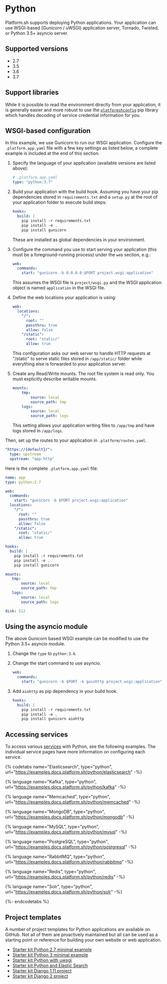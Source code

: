 # Python

Platform.sh supports deploying Python applications. Your application can use WSGI-based (Gunicorn / uWSGI) application server, Tornado, Twisted, or Python 3.5+ asyncio server.

## Supported versions

* 2.7
* 3.5
* 3.6
* 3.7

## Support libraries

While it is possible to read the environment directly from your application, it is generally easier and more robust to use the [`platformshconfig`](https://github.com/platformsh/config-reader-python) pip library which handles decoding of service credential information for you.

## WSGI-based configuration

In this example, we use Gunicorn to run our WSGI application.  Configure the `.platform.app.yaml` file with a few key settings as listed below, a complete example is included at the end of this section.

1. Specify the language of your application (available versions are listed above):

   ```yaml
   # .platform.app.yaml
   type: "python:3.7"
   ```

2. Build your application with the build hook. Assuming you have your pip dependencies stored in `requirements.txt` and a `setup.py` at the root of your application folder to execute build steps:

   ```yaml
   hooks:
     build: |
       pip install -r requirements.txt
       pip install -e .
       pip install gunicorn
   ```

   These are installed as global dependencies in your environment.

3. Configure the command you use to start serving your application (this must be a foreground-running process) under the `web` section, e.g.:

   ```yaml
   web:
     commands:
       start: "gunicorn -b 0.0.0.0:$PORT project.wsgi:application"
   ```

   This assumes the WSGI file is `project/wsgi.py` and the WSGI application object is named `application` in the WSGI file.

4. Define the web locations your application is using:

   ```yaml
   web:
     locations:
       "/":
         root: ""
         passthru: true
         allow: false
       "/static":
         root: "static/"
         allow: true
   ```

   This configuration asks our web server to handle HTTP requests at "/static" to serve static files stored in `/app/static/` folder while everything else is forwarded to your application server.

5. Create any Read/Write mounts. The root file system is read only.  You must explicitly describe writable mounts.

   ```yaml
   mounts:
       tmp:
           source: local
           source_path: tmp
       logs:
           source: local
           source_path: logs
   ```

   This setting allows your application writing files to `/app/tmp` and have logs stored in `/app/logs`.

Then, set up the routes to your application in `.platform/routes.yaml`.

   ```yaml
   "https://{default}/":
     type: upstream
     upstream: "app:http"
   ```

Here is the complete `.platform.app.yaml` file:

```yaml
name: app
type: python:2.7

web:
  commands:
    start: "gunicorn -b $PORT project.wsgi:application"
  locations:
    "/":
      root: ""
      passthru: true
      allow: false
    "/static":
      root: "static/"
      allow: true

hooks:
  build: |
    pip install -r requirements.txt
    pip install -e .
    pip install gunicorn

mounts:
   tmp:
       source: local
       source_path: tmp
   logs:
       source: local
       source_path: logs

disk: 512
```

## Using the asyncio module

The above Gunicorn based WSGI example can be modified to use the Python 3.5+ asyncio module.

1. Change the `type` to `python:3.6`.
2. Change the start command to use asyncio.

   ```yaml
   web:
     commands:
       start: "gunicorn -b $PORT -k gaiohttp project.wsgi:application"
   ```

3. Add `aiohttp` as pip dependency in your build hook.

   ```yaml
   hooks:
     build: |
       pip install -r requirements.txt
       pip install -e .
       pip install gunicorn aiohttp
   ```

## Accessing services

To access various [services](/configuration/services.md) with Python, see the following examples.  The individual service pages have more information on configuring each service.

{% codetabs name="Elasticsearch", type="python", url="https://examples.docs.platform.sh/python/elasticsearch" -%}

{% language name="Kafka", type="python", url="https://examples.docs.platform.sh/python/kafka" -%}

{% language name="Memcached", type="python", url="https://examples.docs.platform.sh/python/memcached" -%}

{% language name="MongoDB", type="python", url="https://examples.docs.platform.sh/python/mongodb" -%}

{% language name="MySQL", type="python", url="https://examples.docs.platform.sh/python/mysql" -%}

{% language name="PostgreSQL", type="python", url="https://examples.docs.platform.sh/python/postgresql" -%}

{% language name="RabbitMQ", type="python", url="https://examples.docs.platform.sh/python/rabbitmq" -%}

{% language name="Redis", type="python", url="https://examples.docs.platform.sh/python/redis" -%}

{% language name="Solr", type="python", url="https://examples.docs.platform.sh/python/solr" -%}

{%- endcodetabs %}

## Project templates

A number of project templates for Python applications are available on GitHub.  Not all of them are proactively maintained but all can be used as a starting point or reference for building your own website or web application.

* [Starter kit Python 2.7 minimal example](https://github.com/platformsh/platformsh-example-python-2.7)
* [Starter kit Python 3 minimal example](https://github.com/platformsh/platformsh-example-python-3)
* [Starter kit Python with uwsgi](https://github.com/platformsh/platformsh-example-python-uwsgi)
* [Starter kit Python and Elastic Search](https://github.com/platformsh/platformsh-example-python-elasticsearch)
* [Starter kit Django 1.11 project](https://github.com/platformsh/template-django1)
* [Starter kit Django 2 project](https://github.com/platformsh/template-django2)
